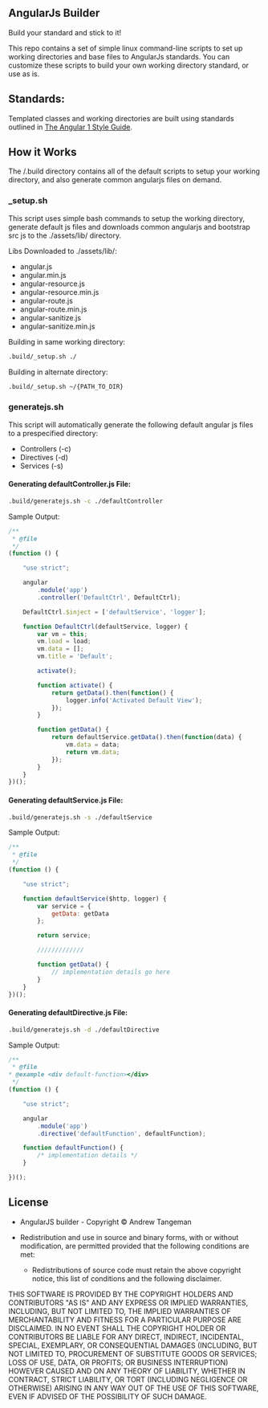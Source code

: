 ## AngularJs Builder

Build your standard and stick to it!

This repo contains a set of simple linux command-line scripts to set up working directories 
and base files to AngularJs standards. You can customize these scripts to build your own working
directory standard, or use as is.

## Standards:

Templated classes and working directories are built using standards 
outlined in [The Angular 1 Style Guide](https://github.com/johnpapa/angular-styleguide/tree/master/a1/README.md). 

## How it Works

The /.build directory contains all of the default scripts to setup your working directory, and 
also generate common angularjs files on demand. 

### _setup.sh

This script uses simple bash commands to setup the working directory, generate default js files
and downloads common angularjs and bootstrap src js to the ./assets/lib/ directory.

Libs Downloaded to ./assets/lib/:

* angular.js                                     
* angular.min.js                                  
* angular-resource.js    
* angular-resource.min.js     
* angular-route.js              
* angular-route.min.js             
* angular-sanitize.js             
* angular-sanitize.min.js               
 
Building in same working directory:
 
 ``` sh
 .build/_setup.sh ./
```
Building in alternate directory:

 ``` sh
 .build/_setup.sh ~/{PATH_TO_DIR}
```

### generatejs.sh

This script will automatically generate the following default angular js files to a prespecified 
directory:

* Controllers (-c)
* Directives (-d)
* Services (-s)

#### Generating defaultController.js File:

 ``` sh
 .build/generatejs.sh -c ./defaultController
```

Sample Output:

``` js
/**
 * @file
 */
(function () {

    "use strict";

    angular
        .module('app')
        .controller('DefaultCtrl', DefaultCtrl);

    DefaultCtrl.$inject = ['defaultService', 'logger'];

    function DefaultCtrl(defaultService, logger) {
        var vm = this;
        vm.load = load;
        vm.data = [];
        vm.title = 'Default';

        activate();

        function activate() {
            return getData().then(function() {
                logger.info('Activated Default View');
            });
        }

        function getData() {
            return defaultService.getData().then(function(data) {
                vm.data = data;
                return vm.data;
            });
        }
    }
})();
```

#### Generating defaultService.js File:

 ``` sh
 .build/generatejs.sh -s ./defaultService
```

Sample Output:

``` js
/**
 * @file
 */
(function () {

    "use strict";

    function defaultService($http, logger) {
        var service = {
            getData: getData
        };

        return service;

        /////////////

        function getData() {
            // implementation details go here
        }
    }
})();
```

#### Generating defaultDirective.js File:

 ``` sh
 .build/generatejs.sh -d ./defaultDirective
```

Sample Output:

``` js
/**
 * @file
* @example <div default-function></div>
 */
(function () {

    "use strict";

    angular
        .module('app')
        .directive('defaultFunction', defaultFunction);

    function defaultFunction() {
        /* implementation details */
    }

})();
```

## License


* AngularJS builder - Copyright © Andrew Tangeman

* Redistribution and use in source and binary forms, with or without modification, are permitted provided that the following conditions are met:

  * Redistributions of source code must retain the above copyright notice, this list of conditions and the following disclaimer.

THIS SOFTWARE IS PROVIDED BY THE COPYRIGHT HOLDERS AND CONTRIBUTORS "AS IS" AND ANY EXPRESS OR IMPLIED WARRANTIES, INCLUDING, BUT NOT LIMITED TO, THE IMPLIED WARRANTIES OF MERCHANTABILITY AND FITNESS FOR A PARTICULAR PURPOSE ARE DISCLAIMED. IN NO EVENT SHALL THE COPYRIGHT HOLDER OR CONTRIBUTORS BE LIABLE FOR ANY DIRECT, INDIRECT, INCIDENTAL, SPECIAL, EXEMPLARY, OR CONSEQUENTIAL DAMAGES (INCLUDING, BUT NOT LIMITED TO, PROCUREMENT OF SUBSTITUTE GOODS OR SERVICES; LOSS OF USE, DATA, OR PROFITS; OR BUSINESS INTERRUPTION) HOWEVER CAUSED AND ON ANY THEORY OF LIABILITY, WHETHER IN CONTRACT, STRICT LIABILITY, OR TORT (INCLUDING NEGLIGENCE OR OTHERWISE) ARISING IN ANY WAY OUT OF THE USE OF THIS SOFTWARE, EVEN IF ADVISED OF THE POSSIBILITY OF SUCH DAMAGE.

